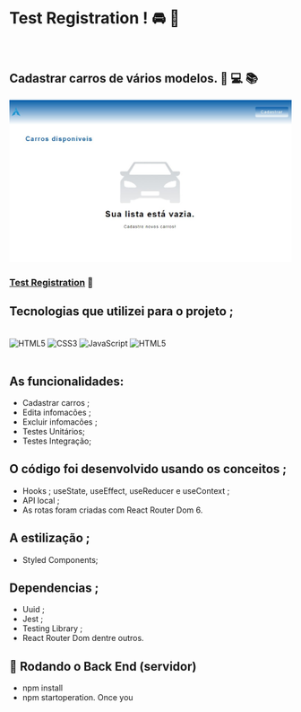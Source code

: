 # Test Registration !  🚘 🚞
<br>

## Cadastrar carros de vários modelos. 🚀 💻 📚

![](./src/assets/test-car.jpg)

### [Test Registration](https://react-js-github-user-search.netlify.app/) 🔗

## Tecnologias que utilizei para o projeto ;  
<div style="display: inline_block"><br>
    <img  align="center" src="https://cdn.jsdelivr.net/gh/devicons/devicon/icons/html5/html5-original-wordmark.svg" heigth="30" width="40"alt="HTML5">
    <img  align="center" src="https://cdn.jsdelivr.net/gh/devicons/devicon/icons/css3/css3-original-wordmark.svg" heigth="30" width="40"alt="CSS3">
    <img  align="center" src="https://cdn.jsdelivr.net/gh/devicons/devicon/icons/javascript/javascript-original.svg" heigth="30" width="40"alt="JavaScript">
    <img  align="center" src="https://cdn.jsdelivr.net/gh/devicons/devicon/icons/react/react-original-wordmark.svg" heigth="30" width="40"alt="HTML5">
</div>

<br>

##  As funcionalidades:
- Cadastrar carros ;
- Edita infomacões ;
- Excluir infomacões ;
- Testes Unitários;
- Testes Integração;
## O código foi desenvolvido usando os conceitos ; 
- Hooks ; useState, useEffect, useReducer e useContext ;
- API local ;
- As rotas foram criadas com React Router Dom 6.
## A estilização ; 
- Styled Components; 
## Dependencias ; 
- Uuid ; 
- Jest ; 
- Testing Library ; 
- React Router Dom dentre outros. 
## 🎲 Rodando o Back End (servidor)
- npm install
- npm startoperation. Once you 